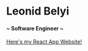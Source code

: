# Leonid Belyi
#### ~ Software Engineer ~

[Here's my React App Website!](https://leothemighty.github.io/home)
